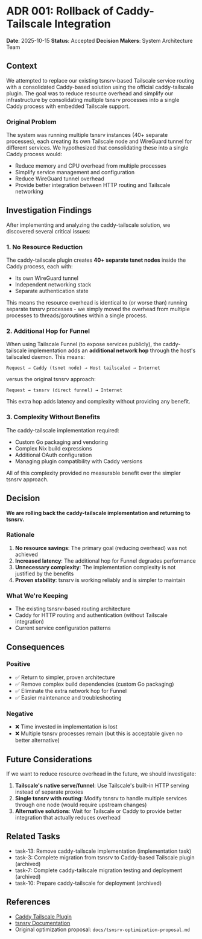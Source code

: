 # ADR 001: Rollback of Caddy-Tailscale Integration

**Date**: 2025-10-15
**Status**: Accepted
**Decision Makers**: System Architecture Team

## Context

We attempted to replace our existing tsnsrv-based Tailscale service routing with a consolidated Caddy-based solution using the official caddy-tailscale plugin. The goal was to reduce resource overhead and simplify our infrastructure by consolidating multiple tsnsrv processes into a single Caddy process with embedded Tailscale support.

### Original Problem

The system was running multiple tsnsrv instances (40+ separate processes), each creating its own Tailscale node and WireGuard tunnel for different services. We hypothesized that consolidating these into a single Caddy process would:

- Reduce memory and CPU overhead from multiple processes
- Simplify service management and configuration
- Reduce WireGuard tunnel overhead
- Provide better integration between HTTP routing and Tailscale networking

## Investigation Findings

After implementing and analyzing the caddy-tailscale solution, we discovered several critical issues:

### 1. **No Resource Reduction**

The caddy-tailscale plugin creates **40+ separate tsnet nodes** inside the Caddy process, each with:
- Its own WireGuard tunnel
- Independent networking stack
- Separate authentication state

This means the resource overhead is identical to (or worse than) running separate tsnsrv processes - we simply moved the overhead from multiple processes to threads/goroutines within a single process.

### 2. **Additional Hop for Funnel**

When using Tailscale Funnel (to expose services publicly), the caddy-tailscale implementation adds an **additional network hop** through the host's tailscaled daemon. This means:

```
Request → Caddy (tsnet node) → Host tailscaled → Internet
```

versus the original tsnsrv approach:

```
Request → tsnsrv (direct funnel) → Internet
```

This extra hop adds latency and complexity without providing any benefit.

### 3. **Complexity Without Benefits**

The caddy-tailscale implementation required:
- Custom Go packaging and vendoring
- Complex Nix build expressions
- Additional OAuth configuration
- Managing plugin compatibility with Caddy versions

All of this complexity provided no measurable benefit over the simpler tsnsrv approach.

## Decision

**We are rolling back the caddy-tailscale implementation and returning to tsnsrv.**

### Rationale

1. **No resource savings**: The primary goal (reducing overhead) was not achieved
2. **Increased latency**: The additional hop for Funnel degrades performance
3. **Unnecessary complexity**: The implementation complexity is not justified by the benefits
4. **Proven stability**: tsnsrv is working reliably and is simpler to maintain

### What We're Keeping

- The existing tsnsrv-based routing architecture
- Caddy for HTTP routing and authentication (without Tailscale integration)
- Current service configuration patterns

## Consequences

### Positive

- ✅ Return to simpler, proven architecture
- ✅ Remove complex build dependencies (custom Go packaging)
- ✅ Eliminate the extra network hop for Funnel
- ✅ Easier maintenance and troubleshooting

### Negative

- ❌ Time invested in implementation is lost
- ❌ Multiple tsnsrv processes remain (but this is acceptable given no better alternative)

## Future Considerations

If we want to reduce resource overhead in the future, we should investigate:

1. **Tailscale's native serve/funnel**: Use Tailscale's built-in HTTP serving instead of separate proxies
2. **Single tsnsrv with routing**: Modify tsnsrv to handle multiple services through one node (would require upstream changes)
3. **Alternative solutions**: Wait for Tailscale or Caddy to provide better integration that actually reduces overhead

## Related Tasks

- task-13: Remove caddy-tailscale implementation (implementation task)
- task-3: Complete migration from tsnsrv to Caddy-based Tailscale plugin (archived)
- task-7: Complete caddy-tailscale migration testing and deployment (archived)
- task-10: Prepare caddy-tailscale for deployment (archived)

## References

- [Caddy Tailscale Plugin](https://github.com/tailscale/caddy-tailscale)
- [tsnsrv Documentation](https://github.com/boinkor-net/tsnsrv)
- Original optimization proposal: `docs/tsnsrv-optimization-proposal.md`
